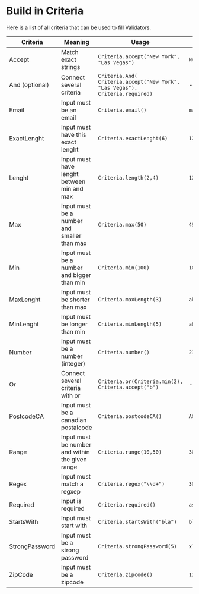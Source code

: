 # Build in Criteria

Here is a list of all criteria that can be used to fill Validators.


| Criteria        | Meaning           | Usage  | Valid Input | Translation-key|
| --------------- |-------------------| -------|-------------|----------------|
| Accept          | Match exact strings | `Criteria.accept("New York", "Las Vegas")` | `New York` | *.allowed_values |
| And (optional)        | Connect several criteria | `Criteria.And( Criteria.accept("New York", "Las Vegas"), Criteria.required)` | - | - |
| Email          | Input must be an email | `Criteria.email()` | `max.mustermann@dmn.com` | *.valid_email |
| ExactLenght          | Input must have this exact lenght | `Criteria.exactLenght(6)` | `123456` | *.exact_lenght |
| Lenght          | Input must have lenght between min and max | `Criteria.length(2,4)` | `123` | *.length |
| Max          | Input must be a number and smaller than max | `Criteria.max(50)` | `49` | *.max |
| Min          | Input must be a number and bigger than min | `Criteria.min(100)` | `101` | *.min |
| MaxLenght          | Input must be shorter than max | `Criteria.maxLength(3)` | `ab` | *.max_len |
| MinLenght          | Input must be longer than min | `Criteria.minLength(5)` | `abcdcd3` | *.min_len |
| Number          | Input must be a number (integer) | `Criteria.number()` | `234234` | *.not_a_number |
| Or          | Connect several criteria with or | `Criteria.or(Criteria.min(2), Criteria.accept("b")` | - | - |
| PostcodeCA          | Input must be a canadian postalcode | `Criteria.postcodeCA()` | `A0A 0A0` | *.postalcode |
| Range          | Input must be number and within the given range | `Criteria.range(10,50)` | `30` | *.range |
| Regex          | Input must match a regxep | `Criteria.regex("\\d+")` | `30` | *.regexp |
| Required          | Input is required | `Criteria.required()` | `asfwe` | *.required |
| StartsWith          | Input must start with | `Criteria.startsWith("bla")` | `blabbla` | *.starts_with |
| StrongPassword          | Input must be a strong password | `Criteria.strongPassword(5)` | `xT6!_sdfkwle.ZT` | *.strong_password|
| ZipCode          | Input must be a zipcode | `Criteria.zipcode()` | `12345-1234` | *.zip |